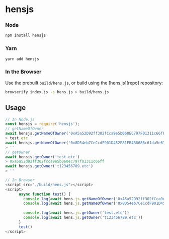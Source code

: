# hensjs

### Node

```bash
npm install hensjs
```

### Yarn

```bash
yarn add hensjs
```

### In the Browser

Use the prebuilt `build/hens.js`, or
build using the [hens.js][repo] repository:

```bash
browserify index.js -s hens.js > build/hens.js
```

## Usage

```js
// In Node.js
const hensjs = require('hensjs');
// getNameOfOwner
await hensjs.getNameOfOwner('0xA5a52D92ff302fCca9e5b060EC797F01311c66fF')
> test.etc
await hensjs.getNameOfOwner('0x8D54eb7CeCcdF901D452E81EB4B8686c61da5e67')
> ''
// getOwner
await hensjs.getOwner('test.etc')
> 0xa5a52d92ff302fcca9e5b060ec797f01311c66ff
await hensjs.getOwner('t123456789.etc')
> ''

```


```js
// In Browser
<script src="./build/hens.js"></script>
<script>
      async function test() {
        console.log(await hens.js.getNameOfOwner('0xA5a52D92ff302fCca9e5b060EC797F01311c66fF'))
        console.log(await hens.js.getNameOfOwner('0x8D54eb7CeCcdF901D452E81EB4B8686c61da5e67'))
        
        console.log(await hens.js.getOwner('test.etc'))
        console.log(await hens.js.getOwner('t123456789.etc'))
      }
      test()
</script>
```

